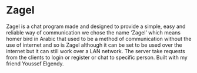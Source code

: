 # Zagel
Zagel is a chat program made and designed to provide a simple, easy and reliable way of communication we chose the name ‘Zagel’ which means homer bird in Arabic that used to be a method of communication without the use of internet and so is Zagel although it can be set to be used over the internet but it can still work over a LAN network. The server take requests from the clients to login or register or chat to specific person. Built with my friend Youssef Elgendy.
